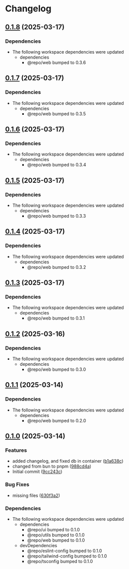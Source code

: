 # Changelog

## [0.1.8](https://github.com/CaptainPowerTurtle/teck-website-monorepo/compare/storybook@v0.1.7...storybook@v0.1.8) (2025-03-17)


### Dependencies

* The following workspace dependencies were updated
  * dependencies
    * @repo/web bumped to 0.3.6

## [0.1.7](https://github.com/CaptainPowerTurtle/teck-website-monorepo/compare/storybook@v0.1.6...storybook@v0.1.7) (2025-03-17)


### Dependencies

* The following workspace dependencies were updated
  * dependencies
    * @repo/web bumped to 0.3.5

## [0.1.6](https://github.com/CaptainPowerTurtle/teck-website-monorepo/compare/storybook@v0.1.5...storybook@v0.1.6) (2025-03-17)


### Dependencies

* The following workspace dependencies were updated
  * dependencies
    * @repo/web bumped to 0.3.4

## [0.1.5](https://github.com/CaptainPowerTurtle/teck-website-monorepo/compare/storybook@v0.1.4...storybook@v0.1.5) (2025-03-17)


### Dependencies

* The following workspace dependencies were updated
  * dependencies
    * @repo/web bumped to 0.3.3

## [0.1.4](https://github.com/CaptainPowerTurtle/teck-website-monorepo/compare/storybook@v0.1.3...storybook@v0.1.4) (2025-03-17)


### Dependencies

* The following workspace dependencies were updated
  * dependencies
    * @repo/web bumped to 0.3.2

## [0.1.3](https://github.com/CaptainPowerTurtle/teck-website-monorepo/compare/storybook@v0.1.2...storybook@v0.1.3) (2025-03-17)


### Dependencies

* The following workspace dependencies were updated
  * dependencies
    * @repo/web bumped to 0.3.1

## [0.1.2](https://github.com/CaptainPowerTurtle/teck-website-monorepo/compare/storybook@v0.1.1...storybook@v0.1.2) (2025-03-16)


### Dependencies

* The following workspace dependencies were updated
  * dependencies
    * @repo/web bumped to 0.3.0

## [0.1.1](https://github.com/CaptainPowerTurtle/teck-website-monorepo/compare/storybook@v0.1.0...storybook@v0.1.1) (2025-03-14)


### Dependencies

* The following workspace dependencies were updated
  * dependencies
    * @repo/web bumped to 0.2.0

## [0.1.0](https://github.com/CaptainPowerTurtle/teck-website-monorepo/compare/storybook@v0.0.1...storybook@v0.1.0) (2025-03-14)


### Features

* added changelog, and fixed db in container ([b1a638c](https://github.com/CaptainPowerTurtle/teck-website-monorepo/commit/b1a638c392ccca6fe80bb0723f5b602ace5e2e36))
* changed from bun to pnpm ([988cd4a](https://github.com/CaptainPowerTurtle/teck-website-monorepo/commit/988cd4a2e09e64eea9713c7edd043041f991edef))
* Initial commit ([9cc243c](https://github.com/CaptainPowerTurtle/teck-website-monorepo/commit/9cc243c16242a4910b53bc075e2094bd2f5837e2))


### Bug Fixes

* missing files ([630f3a2](https://github.com/CaptainPowerTurtle/teck-website-monorepo/commit/630f3a2d4d82c3701f7da6905e51d145add05793))


### Dependencies

* The following workspace dependencies were updated
  * dependencies
    * @repo/ui bumped to 0.1.0
    * @repo/utils bumped to 0.1.0
    * @repo/web bumped to 0.1.0
  * devDependencies
    * @repo/eslint-config bumped to 0.1.0
    * @repo/tailwind-config bumped to 0.1.0
    * @repo/tsconfig bumped to 0.1.0
